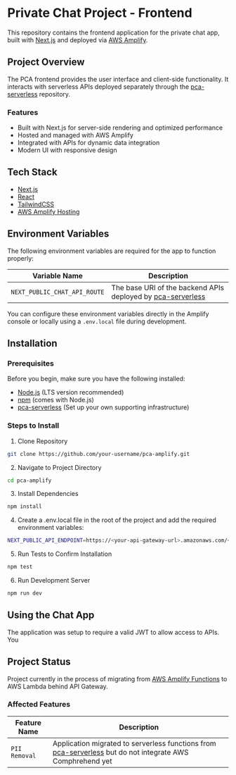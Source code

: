 # Private Chat Project - Frontend
This repository contains the frontend application for the private chat app, built with [Next.js](https://nextjs.org/) and deployed via [AWS Amplify](https://aws.amazon.com/amplify/).

## Project Overview
The PCA frontend provides the user interface and client-side functionality. It interacts with serverless APIs deployed 
separately through the [pca-serverless](https://github.com/JustinDosaj/pca-serverless) repository.


### Features
- Built with Next.js for server-side rendering and optimized performance
- Hosted and managed with AWS Amplify
- Integrated with APIs for dynamic data integration
- Modern UI with responsive design

## Tech Stack
- [Next.js](https://nextjs.org/)
- [React](https://reactjs.org/)
- [TailwindCSS](https://tailwindcss.com/)
- [AWS Amplify Hosting](https://docs.aws.amazon.com/amplify/latest/userguide/welcome.html)

## Environment Variables
The following environment variables are required for the app to function properly:

| Variable Name | Description |
|---------------|-------------|
| `NEXT_PUBLIC_CHAT_API_ROUTE` | The base URI of the backend APIs deployed by [pca-serverless](https://github.com/JustinDosaj/pca-serverless) |

You can configure these environment variables directly in the Amplify console or locally using a `.env.local` file during development.

## Installation

### Prerequisites

Before you begin, make sure you have the following installed:

- [Node.js](https://nodejs.org/) (LTS version recommended)
- [npm](https://www.npmjs.com/) (comes with Node.js)
- [pca-serverless](https://github.com/JustinDosaj/pca-serverless) (Set up your own supporting infrastructure)

### Steps to Install

1. Clone Repository
```bash
git clone https://github.com/your-username/pca-amplify.git
```

2. Navigate to Project Directory
```bash
cd pca-amplify
```

3. Install Dependencies
```bash
npm install
```

4. Create a .env.local file in the root of the project and add the required environment variables:
```bash
NEXT_PUBLIC_API_ENDPOINT=https://<your-api-gateway-url>.amazonaws.com/<env>/
```
5. Run Tests to Confirm Installation
```bash
npm test
``` 

6. Run Development Server
```bash
npm run dev
```

## Using the Chat App
The application was setup to require a valid JWT to allow access to APIs. You

## Project Status
Project currently in the process of migrating from [AWS Amplify Functions](https://docs.amplify.aws/react/build-a-backend/functions/set-up-function/) to AWS Lambda behind API Gateway.

### Affected Features
| Feature Name | Description |
|---------------|-------------|
| `PII Removal` | Application migrated to serverless functions from [pca-serverless](https://github.com/JustinDosaj/pca-serverless) but do not integrate AWS Comphrehend yet |